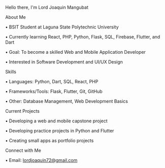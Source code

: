 Hello there, I'm Lord Joaquin Mangubat

About Me

•  BSIT Student at Laguna State Polytechnic University 

• Currently learning React, PHP, Python, Flask, SQL, Firebase, Flutter, and Dart 

•  Goal: To become a skilled Web and Mobile Application Developer 

•  Interested in Software Development and UI/UX Design

Skills

• Languages: Python, Dart, SQL, React, PHP

• Frameworks/Tools: Flask, Flutter, Git, GitHub 

• Other: Database Management, Web Development Basics 

Current Projects

• Developing a web and mobile capstone project

• Developing practice projects in Python and Flutter 

• Creating small apps as portfolio projects 

Connect with Me

• Email: lordjoaquin72@gmail.com
